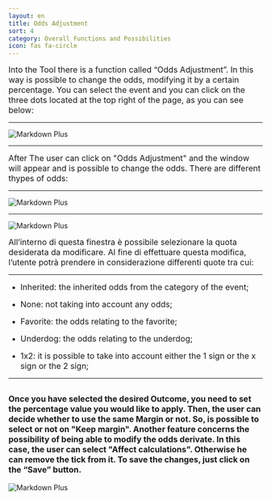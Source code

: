 ```yaml
---
layout: en
title: Odds Adjustment
sort: 4
category: Overall Functions and Possibilities
icon: fas fa-circle
---
```



<font size="3">Into the Tool there is a function called “Odds Adjustment”. In this way is possible to change the odds, modifying it by a certain percentage. You can select the event and you can click on the three dots located at the top right of the page, as you can see below:</font>

---

![Markdown Plus]({{site.baseurl}}/public/images/gestione-quote/Oam-tool-acfiorentina-odds-ajdustment.png)

---
 <font size="3">After The user can click on "Odds Adjustment" and the window will appear and is possible to change the odds. There are different thypes of odds:</font> 

---
![Markdown Plus]({{site.baseurl}}/public/images/gestione-quote/Oam-tool-quote-manuali.png)


---

![Markdown Plus]({{site.baseurl}}/public/images/gestione-quote/Oam-tool-acfiorentina-odds-adjustment-2.png)



<font size="3">All’interno di questa finestra è possibile selezionare la quota desiderata da modificare. Al fine di effettuare questa modifica, l’utente potrà prendere in considerazione differenti quote tra cui:</font>

--- 
- <font size="3">Inherited: the inherited odds from the category of the event;</font>

- <font size="3">None: not taking into account any odds;</font>

- <font size="3">Favorite: the odds relating to the favorite;</font>

- <font size="3">Underdog: the odds relating to the underdog;</font>

- <font size="3">1x2: it is possible to take into account either the 1 sign or the x sign or the 2 sign;</font>

---

<font size="3">Once you have selected the desired Outcome, you need to set the percentage value you would like to apply. Then, the user can decide whether to use the same Margin or not.  So, is possible to select or not on "Keep margin". Another feature concerns the possibility of being able to modify the odds derivate. In this case, the user can select "Affect calculations". Otherwise he can remove the tick from it. To save the changes, just click on the “Save” button.</font>
---

![Markdown Plus]({{site.baseurl}}/public/images/gestione-quote/all-data-saved.png)
